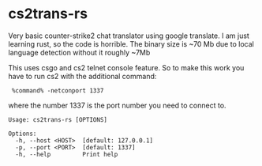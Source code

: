# cs2trans-rs

Very basic counter-strike2 chat translator using google translate. I am just learning rust, so the code is horrible.
The binary size is ~70 Mb due to local language detection without it roughly ~7Mb

This uses csgo and cs2 telnet console feature. So to make this work you have to run cs2 with the additional command:
```
 %command% -netconport 1337
```
where the number 1337 is the port number you need to connect to.

```
Usage: cs2trans-rs [OPTIONS]

Options:
  -h, --host <HOST>  [default: 127.0.0.1]
  -p, --port <PORT>  [default: 1337]
  -h, --help         Print help
```

